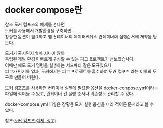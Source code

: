 # docker compose란

참조 도커 컴포즈의 예제를 본다면  
도커를 사용해서 개발환경을 구축하면  
장황한 옵션이 필요하고 앱 컨테이너와 데이터베이스 컨테이너의 실행순서에 제약을 받는다.  

도커가 출시된지 얼마 지나지 않아  
독립된 개발 환경을 빠르게 구성할 수 있는 
피그 프로젝트가 선보였습니다.  
이때만 해도 도커 명령을 실행하는 서드파티 같은 도규였으나  
피그가 인기를 얻자, 도커에서는 피그 프로젝트를 흡수하여 도커 컴포즈 라는 이름의 도구로 만들어 버린다.  

도커 컴포즈를 사용하면 컨테이너 실행에 필요한 옵션을 docker-compose.yml이라는 파일에 적어둘 수 있고, 컨테이너 간 실행 순서나 의존성도 관리할 수 있다.  

docker-compose.yml 파일은
장황한 도커 실행 옵션을 미리 적어둔 문서라고 볼 수 있다.  


참조:[도커 컴포즈(예제: 장고)](https://www.44bits.io/ko/post/almost-perfect-development-environment-with-docker-and-docker-compose)  